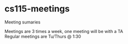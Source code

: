 # cs115-meetings
Meeting sumaries

Meetings are 3 times a week, one meeting will be with a TA  
Regular meetings are Tu/Thurs @ 1:30
